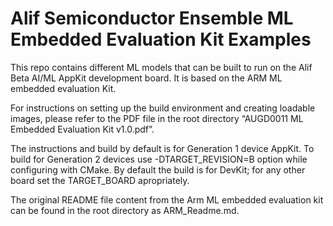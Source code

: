# Alif Semiconductor Ensemble  ML Embedded Evaluation Kit Examples

This repo contains different ML models that can be built to run on the Alif Beta AI/ML AppKit development board. It is based on the ARM ML embedded evaluation Kit.

For instructions on setting up the build environment and creating loadable images, please refer to the PDF file in the root directory “AUGD0011 ML Embedded Evaluation Kit v1.0.pdf”.

The instructions and build by default is for Generation 1 device AppKit. To build for Generation 2 devices use -DTARGET_REVISION=B option while configuring with CMake. By default the build is for DevKit; for any other board set the TARGET_BOARD apropriately.

The original README file content from the Arm ML embedded evaluation kit can be found in the root directory as ARM_Readme.md.

